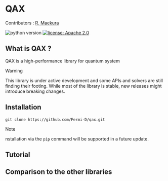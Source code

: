 # QAX

[]( ![image](./docs/media/qax_logo.png) ) 
Contributors : [R. Maekura](https://github.com/Fermi-D)

![python version](https://img.shields.io/badge/python-3.11%2B-purple) [![license: Apache 2.0](https://img.shields.io/badge/license-Apache%202.0-purple)](https://github.com/dynamiqs/dynamiqs/blob/main/LICENSE)

## What is QAX ? 
QAX is a high-performance library for quantum system

> [!WARNING]
> This library is under active development and some APIs and solvers are still finding their footing. While most of the library is stable, new releases might introduce breaking changes.

## Installation
```shell
git clone https://github.com/Fermi-D/qax.git
```
> [!Note]
> nstallation via the `pip` command will be supported in a future update.

## Tutorial

## Comparison to the other libraries
